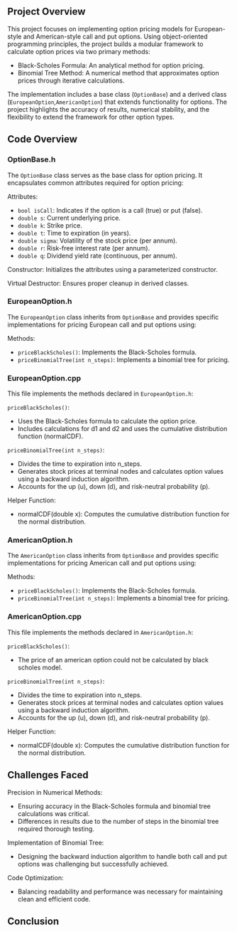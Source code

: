 ## Project Overview

This project focuses on implementing option pricing models for European-style and American-style call and put options. Using object-oriented programming principles, the project builds a modular framework to calculate option prices via two primary methods:

* Black-Scholes Formula: An analytical method for option pricing.
* Binomial Tree Method: A numerical method that approximates option prices through iterative calculations.

The implementation includes a base class (`OptionBase`) and a derived class (`EuropeanOption`,`AmericanOption`) that extends functionality for options. The project highlights the accuracy of results, numerical stability, and the flexibility to extend the framework for other option types.

## Code Overview

### OptionBase.h

The `OptionBase` class serves as the base class for option pricing. It encapsulates common attributes required for option pricing:

Attributes:
* `bool isCall`: Indicates if the option is a call (true) or put (false).
* `double s`: Current underlying price.
* `double k`: Strike price.
* `double t`: Time to expiration (in years).
* `double sigma`: Volatility of the stock price (per annum).
* `double r`: Risk-free interest rate (per annum).
* `double q`: Dividend yield rate (continuous, per annum).

Constructor: Initializes the attributes using a parameterized constructor.

Virtual Destructor: Ensures proper cleanup in derived classes.

### EuropeanOption.h

The `EuropeanOption` class inherits from `OptionBase` and provides specific implementations for pricing European call and put options using:

Methods:
* `priceBlackScholes()`: Implements the Black-Scholes formula.
* `priceBinomialTree(int n_steps)`: Implements a binomial tree for pricing.

### EuropeanOption.cpp

This file implements the methods declared in `EuropeanOption.h`:

`priceBlackScholes()`:

* Uses the Black-Scholes formula to calculate the option price.
* Includes calculations for d1 and d2 and uses the cumulative distribution function (normalCDF).

`priceBinomialTree(int n_steps)`:
* Divides the time to expiration into n_steps.
* Generates stock prices at terminal nodes and calculates option values using a backward induction algorithm.
* Accounts for the up (u), down (d), and risk-neutral probability (p).

Helper Function:
* normalCDF(double x): Computes the cumulative distribution function for the normal distribution.

### AmericanOption.h

The `AmericanOption` class inherits from `OptionBase` and provides specific implementations for pricing American call and put options using:

Methods:
* `priceBlackScholes()`: Implements the Black-Scholes formula.
* `priceBinomialTree(int n_steps)`: Implements a binomial tree for pricing.

### AmericanOption.cpp

This file implements the methods declared in `AmericanOption.h`:

`priceBlackScholes()`:

* The price of an american option could not be calculated by black scholes model.

`priceBinomialTree(int n_steps)`:
* Divides the time to expiration into n_steps.
* Generates stock prices at terminal nodes and calculates option values using a backward induction algorithm.
* Accounts for the up (u), down (d), and risk-neutral probability (p).

Helper Function:
* normalCDF(double x): Computes the cumulative distribution function for the normal distribution.

## Challenges Faced
Precision in Numerical Methods:
* Ensuring accuracy in the Black-Scholes formula and binomial tree calculations was critical.
* Differences in results due to the number of steps in the binomial tree required thorough testing.

Implementation of Binomial Tree: 
* Designing the backward induction algorithm to handle both call and put options was challenging but successfully achieved.

Code Optimization:
* Balancing readability and performance was necessary for maintaining clean and efficient code.

## Conclusion
